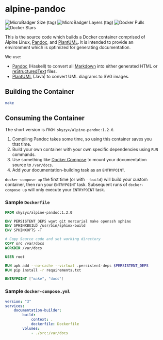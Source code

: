 # alpine-pandoc

![MicroBadger Size (tag)](https://img.shields.io/microbadger/image-size/skyzyx/alpine-pandoc/1.2.0?style=for-the-badge)
![MicroBadger Layers (tag)](https://img.shields.io/microbadger/layers/skyzyx/alpine-pandoc/1.2.0?style=for-the-badge)
![Docker Pulls](https://img.shields.io/docker/pulls/skyzyx/alpine-pandoc?style=for-the-badge)
![Docker Stars](https://img.shields.io/docker/stars/skyzyx/alpine-pandoc?style=for-the-badge)

This is the source code which builds a Docker container comprised of Alpine Linux, [Pandoc], and [PlantUML].
It is intended to provide an environment which is optimized for generating documentation.

We use:

* [Pandoc] (Haskell) to convert all [Markdown] into either generated HTML or [reStructuredText] files.
* [PlantUML] (Java) to convert UML diagrams to SVG images.

## Building the Container

```bash
make
```

## Consuming the Container

The short version is `FROM skyzyx/alpine-pandoc:1.2.0`.

1. Compiling Pandoc takes some time, so using this container saves you that time.
1. Build your own container with your own specific dependencies using `RUN` commands.
1. Use something like [Docker Compose] to mount your documentation source to `/var/docs`.
1. Add your documentation-building task as an `ENTRYPOINT`.

`docker-compose up` the first time (or with `--build`) will build your custom container, then run your `ENTRYPOINT` task.
Subsequent runs of `docker-compose up` will only execute your `ENTRYPOINT` task.

### Sample `Dockerfile`

```Dockerfile
FROM skyzyx/alpine-pandoc:1.2.0

ENV PERSISTENT_DEPS wget git mercurial make openssh sphinx
ENV SPHINXBUILD /usr/bin/sphinx-build
ENV SPHINXOPTS -T

# Copy Source code and set working directory
COPY src /var/docs
WORKDIR /var/docs

USER root

RUN apk add --no-cache --virtual .persistent-deps $PERSISTENT_DEPS
RUN pip install -r requirements.txt

ENTRYPOINT ["make", "docs"]
```

### Sample `docker-compose.yml`

```yaml
version: "3"
services:
    documentation-builder:
        build:
            context: .
            dockerfile: Dockerfile
        volumes:
            - ./src:/var/docs
```

[Docker Compose]: https://docs.docker.com/compose/
[Markdown]: http://commonmark.org
[Pandoc]: http://pandoc.org
[PlantUML]: http://plantuml.com
[reStructuredText]: http://docutils.sourceforge.net/rst.html

